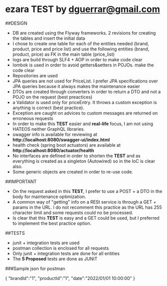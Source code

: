 # ezara TEST by dguerrar@gmail.com

##DESIGN
- DB are created using the Flyway frameworks. 2 revisions for creating the tables and insert the initial data
- I chose to create one table for each of the entities needed (brand, product, price and price list) and use the following entities (brand, product, price) as FK in the main table (price_list)
- logs are build through SLF4 +  AOP in order to make code clear
- lombok is used in order to avoid getters&setters in POJOs. make the code clear
- Repositories are used
- JPA queries are not used for PriceList. I prefer JPA specifications over JPA queries because it always makes the maintenance easier
- DTOs are created through converters in order to return a DTO and not a POJO on the request (best preactices)
- a Validator is used only for priceEntry. It throws a custom exception is anything is correct (best practice).
- Exception are caught on advices to custom messages are returned on erroneous requests
- In order to make this **TEST** easier and **real-life** focus, I am not using HATEOS neither GraphQL libraries.
- swagger info is available for reviewing at **http://localhost:8080/swagger-ui/index.html**
- health check (spring boot actuators) are available at **http://localhost:8080/actuator/health**
- No interfaces are defined in order to shorten the **TEST** and as everything is created as a singleton (Autowired) so in the IoC is clear also. 
- Some generic objects are created in order to re-use code.

##IMPORTANT
- On the request asked in this **TEST**, I prefer to use a POST + a DTO in the body for maintenance optimization.
- A common way of "getting" info on a RESt service is through a GET + params in the URL. I do not recomment this practice as the URL has 255 character limit and some requests could no be processed.
- Is clear that this **TEST** is easy and a GET could be used, but I preferred to implement the best practice option.


##TESTS
- junit + integration tests are used
- postman collection is enclosed for all requests
- Only junit + integration tests are done for all entities
- The **5 Proposed** tests are done as JUNIT

###Sample json for postman

{
"brandId":"1",
"productId":"1",
"date":"2022/01/01 10:00:00"
}

